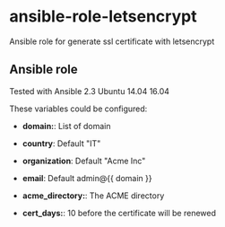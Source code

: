 ansible-role-letsencrypt
=================

Ansible role for generate ssl certificate with letsencrypt

Ansible role
------------

Tested with Ansible 2.3 Ubuntu 14.04 16.04

These variables could be configured:


- **domain:**: List of domain
- **country**: Default "IT"
- **organization**: Default "Acme Inc"
- **email**: Default admin@{{ domain }}


- **acme_directory:**: The ACME directory
- **cert_days:**: 10 before the certificate will be renewed
